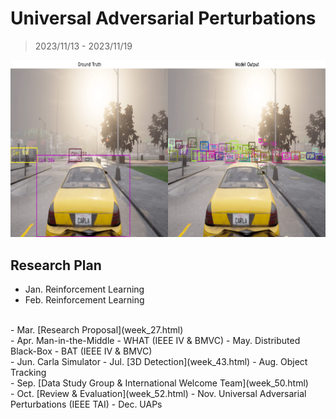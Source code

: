 # Universal Adversarial Perturbations

> 2023/11/13 - 2023/11/19

![](imgs/adv_tracking.png)

## Research Plan

- Jan. Reinforcement Learning  
- Feb. Reinforcement Learning  
<br />
- Mar. [Research Proposal](week_27.html)  
<br />
- Apr. Man-in-the-Middle - WHAT (IEEE IV & BMVC)  
- May. Distributed Black-Box - BAT (IEEE IV & BMVC)  
<br />
- Jun. Carla Simulator  
- Jul. [3D Detection](week_43.html)  
- Aug. Object Tracking  
<br />
- Sep. [Data Study Group & International Welcome Team](week_50.html)  
<br />
- Oct. [Review & Evaluation](week_52.html)  
- Nov. Universal Adversarial Perturbations (IEEE TAI)  
- Dec. UAPs
